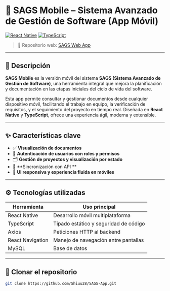 # 📱 SAGS Mobile – Sistema Avanzado de Gestión de Software (App Móvil)

[![React Native](https://img.shields.io/badge/Mobile-React--Native-61dafb?style=for-the-badge&logo=react)](https://reactnative.dev/)
[![TypeScript](https://img.shields.io/badge/Code-TypeScript-3178c6?style=for-the-badge&logo=typescript)](https://www.typescriptlang.org/)

> 📌 Repositorio web: [SAGS Web App](https://github.com/SntiagoC18/sags)

---

## 📘 Descripción

**SAGS Mobile** es la versión móvil del sistema **SAGS (Sistema Avanzado de Gestión de Software)**, una herramienta integral que mejora la planificación y documentación en las etapas iniciales del ciclo de vida del software.

Esta app permite consultar y gestionar documentos desde cualquier dispositivo móvil, facilitando el trabajo en equipo, la verificación de requisitos, y el seguimiento del proyecto en tiempo real. Diseñada en **React Native** y **TypeScript**, ofrece una experiencia ágil, moderna y extensible.

---

## ✨ Características clave

- ✅ **Visualización de documentos**  
- 🔐 **Autenticación de usuarios con roles y permisos**
- 🗂 **Gestión de proyectos y visualización por estado**
- 🔄 **Sincronización con API **
- 📱 **UI responsiva y experiencia fluida en móviles**

---

## ⚙️ Tecnologías utilizadas

| Herramienta        | Uso principal                        |
|--------------------|--------------------------------------|
| React Native       | Desarrollo móvil multiplataforma     |
| TypeScript         | Tipado estático y seguridad de código|
| Axios              | Peticiones HTTP al backend           |
| React Navigation   | Manejo de navegación entre pantallas |
| MySQL              | Base de datos                        |

---

## 🚀  Clonar el repositorio


```bash
git clone https://github.com/Shiuu28/SAGS-App.git


